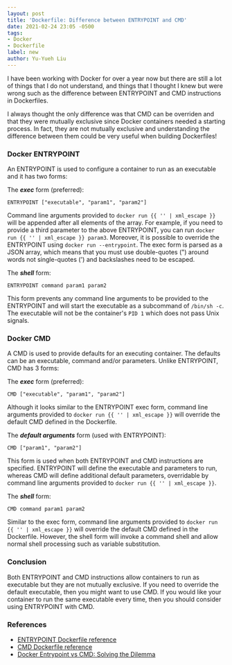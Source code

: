 ```yaml
---
layout: post
title: 'Dockerfile: Difference between ENTRYPOINT and CMD'
date: 2021-02-24 23:05 -0500
tags:
- Docker
- Dockerfile
label: new
author: Yu-Yueh Liu
---
```

<p>
    I have been working with Docker for over a year now but there are still a lot of things that I do not understand, and things that I thought I knew but were wrong such as the difference between ENTRYPOINT and CMD instructions in Dockerfiles.
</p>

<p>
    I always thought the only difference was that CMD can be overriden and that they were mutually exclusive since Docker containers needed a starting process. In fact, they are not mutually exclusive and understanding the difference between them could be very useful when building Dockerfiles!
</p>

<h3>Docker ENTRYPOINT</h3>
An ENTRYPOINT is used to configure a container to run as an executable and it has two forms:<br>

<p>
    The <i><b>exec</b></i> form (preferred):<br>
    <pre class="highlight"><code>ENTRYPOINT ["executable", "param1", "param2"]</code></pre>
    Command line arguments provided to <code class="inline-code">docker run {{ '<image>' | xml_escape }}</code> will be appended after all elements of the array. For example, if you need to provide a third parameter to the above ENTRYPOINT, you can run <code class="inline-code">docker run {{ '<image>' | xml_escape }} param3</code>. Moreover, it is possible to override the ENTRYPOINT using <code class="inline-code">docker run --entrypoint</code>. The exec form is parsed as a JSON array, which means that you must use double-quotes (") around words not single-quotes (') and backslashes need to be escaped.
</p>

<p>
    The <i><b>shell</b></i> form:<br>
    <pre class="highlight"><code>ENTRYPOINT command param1 param2</code></pre>
    This form prevents any command line arguments to be provided to the ENTRYPOINT and will start the executable as a subcommand of <code class="inline-code">/bin/sh -c</code>. The executable will not be the container's <code class="inline-code">PID 1</code> which does not pass Unix signals.
</p>


<h3>Docker CMD</h3>
A CMD is used to provide defaults for an executing container. The defaults can be an executable, command and/or parameters. Unlike ENTRYPOINT, CMD has 3 forms:<br>

<p>
    The <i><b>exec</b></i> form (preferred):<br>
    <pre class="highlight"><code>CMD ["executable", "param1", "param2"]</code></pre>
    Although it looks similar to the ENTRYPOINT exec form, command line arguments provided to <code class="inline-code">docker run {{ '<image>' | xml_escape }}</code> will override the default CMD defined in the Dockerfile.
</p>

<p>
    The <i><b>default arguments</b></i> form (used with ENTRYPOINT):<br>
    <pre class="highlight"><code>CMD ["param1", "param2"]</code></pre>
    This form is used when both ENTRYPOINT and CMD instructions are specified. ENTRYPOINT will define the executable and parameters to run, whereas CMD will define additional default parameters, overridable by command line arguments provided to <code class="inline-code">docker run {{ '<image>' | xml_escape }}</code>.
</p>

<p>
    The <i><b>shell</b></i> form:<br>
    <pre class="highlight"><code>CMD command param1 param2</code></pre>
    Similar to the exec form, command line arguments provided to <code class="inline-code">docker run {{ '<image>' | xml_escape }}</code> will override the default CMD defined in the Dockerfile. However, the shell form will invoke a command shell and allow normal shell processing such as variable substitution.
</p>


<h3>Conclusion</h3>
Both ENTRYPOINT and CMD instructions allow containers to run as executable but they are not mutually exclusive. If you need to override the default executable, then you might want to use CMD. If you would like your container to run the same executable every time, then you should consider using ENTRYPOINT with CMD.


<h3>References</h3>
<ul>
    <li><a href="https://docs.docker.com/engine/reference/builder/#entrypoint" target="_blank" class="bold">ENTRYPOINT Dockerfile reference</a></li>
    <li><a href="https://docs.docker.com/engine/reference/builder/#cmd" target="_blank" class="bold">CMD Dockerfile reference</a></li>
    <li><a href="https://phoenixnap.com/kb/docker-cmd-vs-entrypoint" target="_blank" class="bold">Docker Entrypoint vs CMD: Solving the Dilemma</a></li>
</ul>
